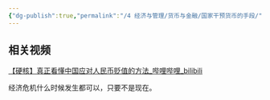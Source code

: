 ```yaml
---
{"dg-publish":true,"permalink":"/4 经济与管理/货币与金融/国家干预货币的手段/","title":"国家干预货币的手段"}
---
```



## 相关视频
[【硬核】真正看懂中国应对人民币贬值的方法\_哔哩哔哩\_bilibili](https://www.bilibili.com/video/BV1Ku411K7ts/?spm_id_from=333.337.search-card.all.click&vd_source=20cb3e7c6ad3d64f0eb2d763ff005080)

经济危机什么时候发生都可以，只要不是现在。